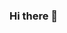 ### Hi there 👋

<!--
**Rezawsr/Rezawsr** is a ✨ _special_ ✨ repository because its `README.md` (this file) appears on your GitHub profile.

Here are some ideas to get you started:

👋 Hello, I'm Muhammad Reza Abdillah!
🎓 Aspiring Data Scientist | Passionate about leveraging data for actionable insights.
📚 Currently pursuing my degree in Digitab Business at State University.
💻 I love exploring the intersection of data science, machine learning, and business.
🔍 Continuously learning and honing my skills in data analysis, statistical modeling, and data visualization.
🐍 Proficient in Python for data manipulation, analysis, and building machine learning models.
📊 Experienced in data preprocessing, exploratory data analysis (EDA), and predictive modeling.
🌟 Strong problem-solving skills and a keen eye for extracting meaningful insights from complex data sets.
📢 Actively sharing my projects and learnings on GitHub to contribute to the data science community.
💡 Open to exciting opportunities and collaborations in the field of data science and machine learning.
📫 You can reach me at reza.abdillah48@gmail.com or connect with me on LinkedIn https://www.linkedin.com/in/muhammad-reza-abdillah/.
-->
